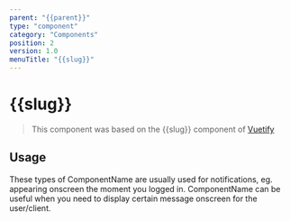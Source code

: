 ```yaml
---
parent: "{{parent}}"
type: "component"
category: "Components"
position: 2
version: 1.0
menuTitle: "{{slug}}"
---
```


# {{slug}}

>This component was based on the {{slug}} component of [Vuetify](https://vuetifyjs.com/en/components/{{slug}}/ "Vuetify's {{slug}} component")

## Usage

These types of ComponentName are usually used for notifications, eg. appearing onscreen the moment you logged in. ComponentName can be useful when you need to display certain message onscreen for the user/client.

<!-- Component template need to be here -->
<DocComponent :file="'{{parent}}/{{slug}}/{{parent}}_{{slug}}-usage'"/>





